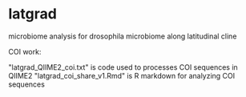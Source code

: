 # latgrad
microbiome analysis for drosophila microbiome along latitudinal cline 

COI work:

"latgrad_QIIME2_coi.txt" is code used to processes COI sequences in QIIME2
"latgrad_coi_share_v1.Rmd" is R markdown for analyzing COI sequences 
